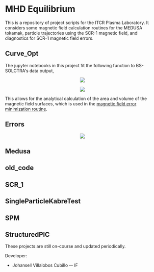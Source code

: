 # MHD Equilibrium

This is a repository of project scripts for the ITCR Plasma Laboratory. It considers some magnetic field calculation routines for the MEDUSA tokamak, particle trajectories using the SCR-1 magnetic field, and diagnostics for SCR-1 magnetic field errors.

## Curve_Opt

The jupyter notebooks in this project fit the following function to BS-SOLCTRA's data output, 

<p align="center">
  <img src="https://render.githubusercontent.com/render/math?math=\color{white}\large R(\theta, \phi) = \sum_{i=0}^{N}\sum_{j=0}^{M} A_{ij}\cos(j\theta-iN_{fp}\phi)">
</p>

<p align="center">
  <img src="https://render.githubusercontent.com/render/math?math=\color{white}\large Z(\theta, \phi) = \sum_{i=0}^{N}\sum_{j=0}^{M} B_{ij}\sin(j\theta-iN_{fp}\phi)">
</p>

This allows for the analytical calculation of the area and volume of the magnetic field surfaces, which is used in the [magnetic field error minimization routine](Errors/README.md). 

## Errors 


<p align="center">
   <img src="https://render.githubusercontent.com/render/math?math=\color{white}\Large e^{i\pi} = -1" >
</p>

## Medusa
## old_code
## SCR_1
## SingleParticleKabreTest
## SPM
## StructuredPIC




These projects are still on-course and updated periodically.

Developer:

- Johansell Villalobos Cubillo -- IF



